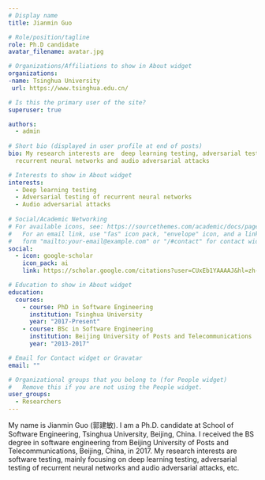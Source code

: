 ```yaml
---
# Display name
title: Jianmin Guo

# Role/position/tagline
role: Ph.D candidate
avatar_filename: avatar.jpg

# Organizations/Affiliations to show in About widget
organizations: 
-name: Tsinghua University
 url: https://www.tsinghua.edu.cn/

# Is this the primary user of the site?
superuser: true

authors:
  - admin
  
# Short bio (displayed in user profile at end of posts)
bio: My research interests are  deep learning testing, adversarial testing of
  recurrent neural networks and audio adversarial attacks

# Interests to show in About widget
interests:
  - Deep learning testing
  - Adversarial testing of recurrent neural networks
  - Audio adversarial attacks
  
# Social/Academic Networking
# For available icons, see: https://sourcethemes.com/academic/docs/page-builder/#icons
#   For an email link, use "fas" icon pack, "envelope" icon, and a link in the
#   form "mailto:your-email@example.com" or "/#contact" for contact widget.
social:
  - icon: google-scholar
    icon_pack: ai
    link: https://scholar.google.com/citations?user=CUxEb1YAAAAJ&hl=zh-CN

# Education to show in About widget
education:
  courses:
    - course: PhD in Software Engineering
      institution: Tsinghua University
      year: "2017-Present"
    - course: BSc in Software Engineering
      institution: Beijing University of Posts and Telecommunications
      year: "2013-2017"

# Email for Contact widget or Gravatar
email: ""

# Organizational groups that you belong to (for People widget)
#   Remove this if you are not using the People widget.
user_groups:
  - Researchers
---
```

My name is Jianmin Guo (郭建敏). I am a Ph.D. candidate at School of Software Engineering, Tsinghua University, Beijing, China. I received the BS degree in software engineering from Beijing University of Posts and Telecommunications, Beijing, China, in 2017. My research interests are software testing, mainly focusing on deep learning testing, adversarial testing of recurrent neural networks and audio adversarial attacks, etc.
